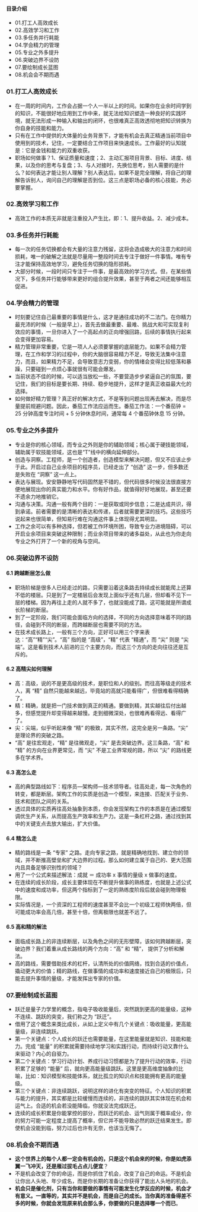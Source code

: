 #### 目录介绍
- 01.打工人高效成长
- 02.高效学习和工作
- 03.多任务并行耗能
- 04.学会精力的管理
- 05.专业之外多提升
- 06.突破边界不设防
- 07.要绘制成长蓝图
- 08.机会会不期而遇




### 01.打工人高效成长
- 在一周的时间内，工作会占据一个人一半以上的时间。如果你在业余时间学到的知识，不能很好地应用到工作中来，就无法给知识塑造一种良好的实践环境，就无法形成一种输入和输出的闭环，也很难真正高效透彻地把知识转换为你自身的技能和能力。
- 只有在工作中提供的大体量的业务背景下，才能有机会去真正精通当前项目中使用到的技术，记住，一定要结合工作项目来快速成长。工作最好的认知就是：它是金钱和能力的双重收获。
- 职场如何做事？1、保证质量和速度；2、主动汇报项目背景、目标、进度、结果，以及你的思考与复盘；3、与人对接时，先换位思考，别人需要的是什么？如何表达才能让别人理解？别人表达后，如果不是完全理解，将自己的理解告诉别人，询问自己的理解是否到位。这三点是职场必备的核心技能，务必要掌握。



### 02.高效学习和工作
- 高效工作的本质无非就是注重投入产生比，即：1、提升收益。2、减少成本。



### 03.多任务并行耗能
- 每一次的任务切换都会有大量的注意力残留，这将会造成极大的注意力和时间损耗，唯一的破解之法就是尽量用一整段时间去专注于做好一件事情。唯有专注才能保持高效地学习，避免任务切换的隐形损耗。
- 大部分时候，一段时间只专注于一件事，是最高效的学习方式。但，在某些情况下，多任务并行能够带来更好的组合提升效果，甚至于两者之间还能够相互促进。



### 04.学会精力的管理
- 时刻要记住自己最重要的事情是什么，这才是通往成功的不二法门。在你精力最充沛的时候（一般是早上），首先去做最重要、最难、挑战大和可实现复利效应的事情，一旦你进入了一个高起点的正向增强回路，后续的事情执行起来会变得更加容易。
- 精力管理非常重要，它是一项人人必须要掌握的底层能力。如果不会精力管理，在工作和学习的过程中，你的大脑很容易精力不足，导致无法集中注意力，而且，如果精力不足，会导致意志力变弱，你的情绪会变得比较低落和暴躁，只要碰到一点烦心事就很有可能会爆发。
- 当前状态不佳的时候，可以适当放松一些，不要营造步步紧逼自己的氛围，要记住，我们的目标是要长期、持续、稳步地提升，这样才是真正收益最大化的选择。
- 如何做好精力管理？真正好的解决方式，不是等到问题出现再去解决，而是尽量提前规避问题。因此，番茄工作法应运而生。番茄工作法：一个番茄钟 = 25 分钟高度专注时间 + 5 分钟休息时间，通常每 4 个番茄钟休息 15 分钟。



### 05.专业之外多提升
- 专业是你的核心领域，而专业之外则是你的辅助领域；核心属于硬技能领域，辅助属于软技能领域，这也是“T”线中的横向延伸部分。
- 创造与洞察。工程师，是一个创造者，创造模型来解决问题，但又不应该止步于此。开启过自己业余项目的程序员，已经走出了 “创造” 这一步，但多数还是失败在 “洞察” 这一点上。
- 表达与展现。安安静静地写代码固然是不错的，但代码很多时候没法很直接方便地展现出你的真实能力和水平。你有好作品，就值得好好地展现，甚至还要不遗余力地推销它。
- 沟通与决策。沟通一般有两个目的：一是获取或同步信息；二是达成共识，得到承诺。前者需要的是清晰的表达和传递，后者就需要更深的技巧。这些技巧说起来也很简单，但知易行难在沟通这件事上体现得尤其明显。
- 工作之余可以有多种选择，但若被工作环境所困，导致专业力进境阻碍，可以开启业余项目来突破这种限制；而业余项目带来的诸多益处，从此也为你走向专业之外打开了一个新的视角与空间。



### 06.突破边界不设防
#### 6.1 跨越断层怎么做
- 职场阶梯是很多人已经走过的路，只需要沿着这条路去持续成长就能爬上还算不低的楼层。只是到了一定楼层后会发现上面似乎还有几层，但却看不见下一层的楼梯。因为再往上走的人就不多了，也就没能成了路，这可能就是所谓成长阶梯的断层。
- 到了一定阶段，我们可能会面临方向的选择，不同的方向选择意味着不同的路径，会碰到不同的断层，而跨越断层也需要不同的方法。
- 在技术成长路上，一般有三个方向，正好可以用三个字来表达：“高”“精”“尖”。“高” 指的是 “高级”，“精” 代表 “精通”，而 “尖” 则是 “尖端”。这是看到技术人前进的三个主要方向，而这三个方向的走向往往还是互斥的。


#### 6.2 高精尖如何理解
- 高：高级，说的不是更高级的技术，是职位和人的级别。而往高等级走的技术人，离 “精” 自然只能越来越远，毕竟站的高就只能看得广，但很难看得精确了。
- 精：精确，就是把一门技术做到真正的精通。要做到精，其实越往后付出越多，但感觉提升却变得越来越慢。走到细微深处，也很难再看得远、看得广了。
- 尖：尖端，似乎听起来像 “精” 的极致，其实不然，这完全是另一条路。“尖” 是理论界的突破之路。
- “高” 是往宏观走，“精” 是往微观走，“尖” 是去突破边界。这三条路，“高” 和 “精” 的方向在业界更常见，而 “尖” 不是工业界常规的路，所以 “尖” 的路线更多在学术界。



#### 6.3 高怎么走
- 高的典型路线如下：程序员—架构师—技术领导者。往高处走，每一次角色的转变，都是断层。架构工作的实质是创造一个模型，来连接、匹配关于业务、技术和团队之间的关系。
- 透过具体的实质再往高处抽象到本质，你会发现架构工作的本质是在通过模型调优生产关系，从而提高生产效率和生产力。这是一条杠杆之路，通过找到其中的关键支点去放大输出，扩大价值。


#### 6.4 精怎么走
- 精的路线是一条 “专家” 之路。走向专家之路，就是精确地找到、建立你的领域，并不断推高壁垒和扩大边界的过程。那么如何建立属于自己的、更大范围内且具备足够识别性的领域？
- 用了一个公式来描述解法：成就 ＝ 成功率 x 事情的量级 x 做事的速度。
- 在连续的成长阶段，成长主要体现在不断提升做事的熟练度，也就是上述公式中的速度和成功率，但这两个指标到了一定的熟练度阶段后就会碰到物理极限。
- 实际情况是，一个资深的工程师的速度甚至不会比一个初级工程师快两倍，但可能成功率会高几倍，甚至十倍，但离极限也就差不远了。



#### 6.5 高和精的解法
- 面临成长路上的非连续断层，以及角色之间的无形壁障，该如何跨越断层，突破边界？我们着重从成长路线的两个方向：“高” 和 “精”， 提供了分析和解法。
- 高的路线，需要借助技术的杠杆，认清所处的价值网络，找到合适的价值点，撬动更大的价值；精的路线，在做事情的成功率和速度接近自己的极限后，只能去提升事情的量级，才能发挥出专家的价值。



### 07.要绘制成长蓝图
- 跃迁是量子力学里的概念，指电子吸收能量后，突然跳到更高的能量级，这种不连续、跳跃的突变，我们称之为 “跃迁”。
- 借用了这个概念来类比成长，从如上定义中有几个关键点：吸收能量，更高能量级，非连续跳跃。
- 第一个关键点：个人成长的跃迁也需要能量，在这里能量就是知识、技能和能力。完成 “能量” 的积累就需要持续地学习和实践行动，而持续行动又靠什么来驱动？内心的自驱力。
- 第二个关键点：学习行动计划、养成行动习惯都是为了提升行动的效率，行动积累了足够的 “能量” 后，就向更高能量级跳跃。这里是更高维度抽象的比喻，比如：知识模型和技能体系，就比孤立的知识点和技能拥有更高的能量级。
- 第三个关键点：非连续跳跃，说明这样的进化有突变的特征。个人知识的积累与能力的提升，其实都是比较缓慢而连续的，非连续的跳跃其实体现在机会和运气上。合适的机会若没能降临，你就没法完成跃迁。
- 连续的成长积累是你能掌控的部分，而跃迁的机会、运气则属于概率成分，你的努力可能一定程度上提高了概率，但它并不能导致必然的跃迁结果发生。即使机会没能到临，努力过后也许有无奈，也该当无悔了。


### 08.机会会不期而遇
- **这个世界上的每个人都一定会有机会的，只是这个机会来的时候，你是如虎添翼一飞冲天，还是雁过拔毛占点儿便宜**？
- 不是机会改变了你的命运，而是你抓住了机会，改变了自己的命运。不是机会让你出人头地、年少成名，而是你长期的准备让你获得了能出人头地的机会。
- **机会只是催化剂，只有当你和要做的事情有可能发生化学反应的时候，机会才有意义。一直等的，其实并不是机会，而是自己的成长。当你真的准备得差不多的时候，你就会发现原来机会那么多，你要做的只是选择哪一个而已**。





